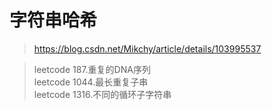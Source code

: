 # 字符串哈希
> https://blog.csdn.net/Mikchy/article/details/103995537

> leetcode 187.重复的DNA序列\
leetcode 1044.最长重复子串\
leetcode 1316.不同的循环子字符串